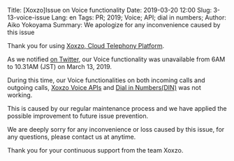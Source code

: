 Title: [Xoxzo]Issue on Voice functionality
Date: 2019-03-20 12:00
Slug: 3-13-voice-issue
Lang: en
Tags: PR; 2019; Voice; API; dial in numbers; 
Author: Aiko Yokoyama
Summary: We apologize for any inconvenience caused by this issue

Thank you for using [Xoxzo, Cloud Telephony Platform](https://www.xoxzo.com/en/).

As we notified [on Twitter](https://twitter.com/xoxzotelephony/status/1105640753466732544), 
our Voice functionality was unavailable from 6AM to 10.31AM (JST) on March 13, 2019.

During this time, our Voice functionalities on both incoming calls and outgoing calls, 
[Xoxzo Voice APIs](https://www.xoxzo.com/en/about/voice-api/)
and [Dial in Numbers(DIN)](https://www.xoxzo.com/en/about/dial-in-api/) was not working.

This is caused by our regular maintenance process and we have applied the possible improvement to future issue prevention. 

We are deeply sorry for any inconvenience or loss caused by this issue, for any questions, please contact us at anytime.

Thank you for your continuous support from the team Xoxzo.
